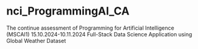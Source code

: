 # nci_ProgrammingAI_CA

The continue assessment of Programming for Artificial Intelligence (MSCAI1) 15.10.2024-10.11.2024
Full-Stack Data Science Application using Global Weather Dataset
